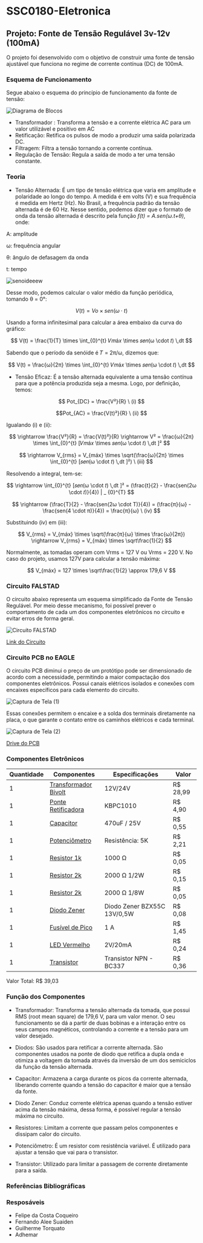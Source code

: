 # SSC0180-Eletronica
## Projeto: Fonte de Tensão Regulável 3v-12v (100mA)
O projeto foi desenvolvido com o objetivo de construir uma fonte de tensão ajustável que funciona no regime de corrente contínua (DC) de 100mA.
### Esquema de Funcionamento
Segue abaixo o esquema do princípio de funcionamento da fonte de tensão: 

![Diagrama de Blocos](https://github.com/FerSuaiden/SSC0180-Eletronica/assets/122469265/955e2f46-ec82-4135-9dd8-f7ecabe35f7b)

- Transformador : Transforma a tensão e a corrente elétrica AC para um valor utilizável e positivo em AC
- Retificação: Retifica os pulsos de modo a produzir uma saída polarizada DC.
- Filtragem: Filtra a tensão tornando a corrente contínua.
- Regulação de Tensão: Regula a saída de modo a ter uma tensão constante.

### Teoria

- Tensão Alternada: É um tipo de tensão elétrica que varia em amplitude e polaridade ao longo do tempo. A medida é em volts (V) e sua frequência é medida em Hertz (Hz). No Brasil, a frequência padrão da tensão alternada é de 60 Hz. Nesse sentido, podemos dizer que o formato de onda da tensão alternada é descrito pela função *f(t) = A.sen(ω.t+θ)*, onde:

A: amplitude

ω: frequência angular

θ: ângulo de defasagem da onda

t: tempo

![senoideeew](https://github.com/FerSuaiden/SSC0180-Eletronica/assets/122469265/e19a8d9d-73a2-4312-b2a9-4eb518f386b8)

Desse modo, podemos calcular o valor médio da função periódica, tomando θ = 0°: 

$$ V(t) = Vo \times sen(ω \cdot t) $$

Usando a forma infinitesimal para calcular a área embaixo da curva do gráfico:

$$ V(t) = \frac{1}{T} \times \int_{0}^{t} 𝑉𝑚á𝑥 \times 𝑠𝑒𝑛(ω \cdot 𝑡) \,dt $$

Sabendo que o período da senóide é 𝑇 = 2π/ω, dizemos que:

$$ V(t) = \frac{ω}{2π} \times \int_{0}^{t} 𝑉𝑚á𝑥 \times 𝑠𝑒𝑛(ω \cdot 𝑡) \,dt $$
                                        
- Tensão Eficaz: É a tensão alternada equivalente a uma tensão contínua para que a potência
produzida seja a mesma. Logo, por definição, temos:

$$ Pot_{DC} = \frac{V²}{R} \ (i) $$

$$Pot_{AC} = \frac{V(t)²}{R} \ (ii) $$

Igualando (i) e (ii):

$$ \rightarrow \frac{V²}{R} = \frac{V(t)²}{R} \rightarrow V² = \frac{ω}{2π} \times \int_{0}^{t} [𝑉𝑚á𝑥 \times 𝑠𝑒𝑛(ω \cdot 𝑡) \,dt ]² $$

$$ \rightarrow V_{rms} = V_{máx} \times \sqrt(\frac{ω}{2π} \times \int_{0}^{t} [𝑠𝑒𝑛(ω \cdot 𝑡) \,dt ]²) \ (iii) $$

Resolvendo a integral, tem-se:

$$ \rightarrow \int_{0}^{t} [𝑠𝑒𝑛(ω \cdot 𝑡) \,dt ]² = (\frac{t}{2} - \frac{sen(2ω \cdot 𝑡)}{4}) | _ {0}^{T} $$

$$ \rightarrow (\frac{T}{2} - \frac{sen(2ω \cdot T)}{4}) = (\frac{π}{ω} - \frac{sen(4 \cdot π)}{4}) = \frac{π}{ω} \ (iv) $$

Substituindo (iv) em (iii): 

$$ V_{rms} = V_{máx} \times \sqrt(\frac{π}{ω} \times \frac{ω}{2π}) \rightarrow V_{rms} = V_{máx} \times \sqrt\frac{1}{2} $$

Normalmente, as tomadas operam com Vrms = 127 V ou Vrms = 220 V. No caso do projeto, usamos 127V para calcular a tensão máxima:

$$ V_{máx} = 127 \times \sqrt\frac{1}{2} \approx  179,6 V $$


### Circuito FALSTAD
O circuito abaixo representa um esquema simplificado da Fonte de Tensão Regulável. Por meio desse mecanismo, foi possível prever o comportamento de cada um dos componentes eletrônicos no circuito e evitar erros de forma geral.

![Circuito FALSTAD](https://github.com/FerSuaiden/SSC0180-Eletronica/assets/122469265/148d2203-fdfb-4428-b72e-a01672b71af1)

[Link do Circuito](https://tinyurl.com/2yulsxj7)

### Circuito PCB no EAGLE

O circuito PCB diminui o preço de um protótipo pode ser dimensionado de acordo com a necessidade, permitindo a maior compactação dos componentes eletrônicos. Possui canais elétricos isolados e conexões com encaixes específicos para cada elemento do circuito. 

![Captura de Tela (1)](https://github.com/FerSuaiden/SSC0180-Eletronica/assets/122469265/4b198063-e266-4c4b-8409-ad796c55a793)

Essas conexões permitem o encaixe e a solda dos terminais diretamente na placa, o que garante o contato entre os caminhos elétricos e cada terminal.

![Captura de Tela (2)](https://github.com/FerSuaiden/SSC0180-Eletronica/assets/122469265/5c528526-ab55-4e2a-8ff7-71635c8ce76d)

[Drive do PCB](https://drive.google.com/drive/folders/139w-AAhYZd-ccR1MyaJhjyOBQUGBD-Xi)

### Componentes Eletrônicos
| Quantidade     | Componentes | Especificações | Valor |
| ---      | ---       | ---      | ---     |
| 1 | [Transformador Bivolt](https://produto.mercadolivre.com.br/MLB-2601528464-transformador-trafo-1212v-500ma-bivolt-_JM)  | 12V/24V     |  R$ 28,99   |
| 1 |[Ponte Retificadora](https://www.baudaeletronica.com.br/ponte-retificadora-kbpc1010.html)| KBPC1010 | R$ 4,90 |
| 1     | [Capacitor](https://www.baudaeletronica.com.br/capacitor-eletrolitico-470uf-25v.html)        | 470uF / 25V     | R$ 0,55  |
| 1     | [Potenciômetro](https://www.baudaeletronica.com.br/potenciometro-linear-de-5k-5000.html)        | Resistência: 5K  | R$ 2,21    |
| 1     | [Resistor 1k](https://www.baudaeletronica.com.br/resistor-1k-5-1-4w.html)       | 1000 Ω     | R$ 0,05    |
| 1     | [Resistor 2k](https://www.baudaeletronica.com.br/produto/resistor-2k0-5-12w.html)     | 2000 Ω 1/2W    | R$ 0,15   |
| 1     | [Resistor 2k](https://www.baudaeletronica.com.br/produto/resistor-2k-5-18w.html)     | 2000 Ω 1/8W    | R$ 0,05   |
| 1     | [Diodo Zener](https://www.baudaeletronica.com.br/diodo-zener-bzx55c-13v-0-5w.html)       | Diodo Zener BZX55C 13V/0,5W     |  R$ 0,08   |
| 1     | [Fusível de Pico](https://www.baudaeletronica.com.br/produto/pico-fusivel-1a-8mm.html)     |  1 A     | R$ 1,45    |
| 1     | [LED Vermelho](https://www.baudaeletronica.com.br/led-difuso-5mm-vermelho.html)       | 2V/20mA      | R$ 0,24    |
| 1     | [Transistor](https://www.baudaeletronica.com.br/transistor-npn-bc337.html)       |  Transistor NPN - BC337      | R$ 0,36   |

Valor Total: R$ 39,03

### Função dos Componentes

- Transformador: Transforma a tensão alternada da tomada, que possui RMS (root mean square) de 179,6 V, para um valor menor. O seu funcionamento se dá a partir de duas bobinas e a interação entre os seus campos magnéticos, controlando a corrente e a tensão para um valor desejado.

- Diodos: São usados para retificar a corrente alternada. São componentes usados na ponte de diodo que retifica a dupla onda e otimiza a voltagem da tomada através da inversão de um dos semiciclos da função da tensão alternada.

- Capacitor: Armazena a carga durante os picos da corrente alternada, liberando corrente quando a tensão do capacitor é maior que a tensão da fonte.

- Diodo Zener: Conduz corrente elétrica apenas quando a tensão estiver acima da tensão máxima, dessa forma, é possível regular a tensão máxima no circuito.

- Resistores: Limitam a corrente que passam pelos componentes e dissipam calor do circuito.

- Potenciômetro: É um resistor com resistência variável. É utilizado para ajustar a tensão que vai para o transistor.

- Transistor: Utilizado para limitar a passagem de corrente diretamente para a saída.

### Referências Bibliográficas

### Resposáveis
- Felipe da Costa Coqueiro
- Fernando Alee Suaiden
- Guilherme Torquato
- Adhemar
